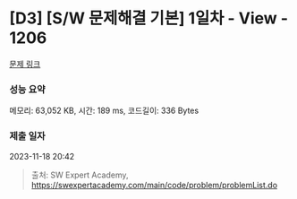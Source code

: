 # [D3] [S/W 문제해결 기본] 1일차 - View - 1206 

[문제 링크](https://swexpertacademy.com/main/code/problem/problemDetail.do?contestProbId=AV134DPqAA8CFAYh) 

### 성능 요약

메모리: 63,052 KB, 시간: 189 ms, 코드길이: 336 Bytes

### 제출 일자

2023-11-18 20:42



> 출처: SW Expert Academy, https://swexpertacademy.com/main/code/problem/problemList.do